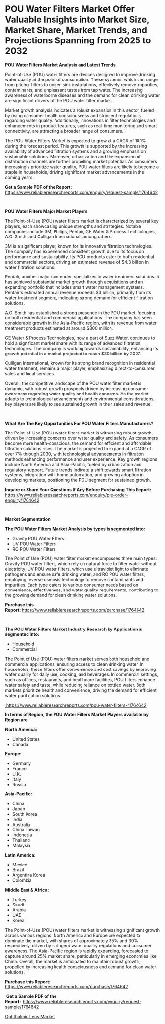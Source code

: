 <p><h1>POU Water Filters Market Offer Valuable Insights into Market Size, Market Share, Market Trends, and Projections Spanning from 2025 to 2032</h1></p><p><strong>POU Water Filters Market Analysis and Latest Trends</strong></p>
<p><p>Point-of-Use (POU) water filters are devices designed to improve drinking water quality at the point of consumption. These systems, which can range from pitcher filters to under-sink installations, effectively remove impurities, contaminants, and unpleasant tastes from tap water. The increasing awareness of waterborne diseases and the demand for clean drinking water are significant drivers of the POU water filter market.</p><p>Market growth analysis indicates a robust expansion in this sector, fueled by rising consumer health consciousness and stringent regulations regarding water quality. Additionally, innovations in filter technologies and enhancements in product features, such as real-time monitoring and smart connectivity, are attracting a broader range of consumers.</p><p>The POU Water Filters Market is expected to grow at a CAGR of 10.1% during the forecast period. This growth is supported by the increasing availability of advanced filtration systems and a growing emphasis on sustainable solutions. Moreover, urbanization and the expansion of distribution channels are further propelling market potential. As consumers increasingly prioritize water quality, POU water filters are likely to become a staple in households, driving significant market advancements in the coming years.</p></p>
<p><strong>Get a Sample PDF of the Report:&nbsp;</strong> <a href="https://www.reliableresearchreports.com/enquiry/request-sample/1764642?utm_campaign=2561&utm_medium=2&utm_source=Github&utm_content=ia&utm_term=02032025&utm_id=pou-water-filters">https://www.reliableresearchreports.com/enquiry/request-sample/1764642</a></p>
<p>&nbsp;</p>
<p><strong>POU Water Filters Major Market Players</strong></p>
<p><p>The Point-of-Use (POU) water filters market is characterized by several key players, each showcasing unique strengths and strategies. Notable companies include 3M, Philips, Pentair, GE Water & Process Technologies, A.O. Smith, and Culligan International, among others.</p><p>3M is a significant player, known for its innovative filtration technologies. The company has experienced consistent growth due to its focus on performance and sustainability. Its POU products cater to both residential and commercial sectors, driving an estimated revenue of $4.3 billion in water filtration solutions.</p><p>Pentair, another major contender, specializes in water treatment solutions. It has achieved substantial market growth through acquisitions and an expanding portfolio that includes smart water management systems. Pentair's estimated annual revenue exceeds $3 billion, primarily from its water treatment segment, indicating strong demand for efficient filtration solutions.</p><p>A.O. Smith has established a strong presence in the POU market, focusing on both residential and commercial applications. The company has seen considerable growth in the Asia-Pacific region, with its revenue from water treatment products estimated at around $800 million.</p><p>GE Water & Process Technologies, now a part of Suez Water, continues to hold a significant market share with its range of advanced filtration technologies. The company is working towards sustainability, enhancing its growth potential in a market projected to reach $30 billion by 2027.</p><p>Culligan International, known for its strong brand recognition in residential water treatment, remains a major player, emphasizing direct-to-consumer sales and local services. </p><p>Overall, the competitive landscape of the POU water filter market is dynamic, with robust growth prospects driven by increasing consumer awareness regarding water quality and health concerns. As the market adapts to technological advancements and environmental considerations, key players are likely to see sustained growth in their sales and revenue.</p></p>
<p>&nbsp;</p>
<p><strong>What Are The Key Opportunities For POU Water Filters Manufacturers?</strong></p>
<p><p>The Point-of-Use (POU) water filters market is witnessing robust growth, driven by increasing concerns over water quality and safety. As consumers become more health-conscious, the demand for efficient and affordable filtration solutions rises. The market is projected to expand at a CAGR of over 7% through 2030, with technological advancements in filtration methods enhancing performance and user experience. Key growth regions include North America and Asia-Pacific, fueled by urbanization and regulatory support. Future trends indicate a shift towards smart filtration systems, integration with home automation, and growing adoption in developing markets, positioning the POU segment for sustained growth.</p></p>
<p><strong>Inquire or Share Your Questions If Any Before Purchasing This Report:</strong> <a href="https://www.reliableresearchreports.com/enquiry/pre-order-enquiry/1764642?utm_campaign=2561&utm_medium=2&utm_source=Github&utm_content=ia&utm_term=02032025&utm_id=pou-water-filters">https://www.reliableresearchreports.com/enquiry/pre-order-enquiry/1764642</a></p>
<p>&nbsp;</p>
<p><strong>Market Segmentation</strong></p>
<p><strong>The POU Water Filters Market Analysis by types is segmented into:</strong></p>
<p><ul><li>Gravity POU Water Filters</li><li>UV POU Water Filters</li><li>RO POU Water Filters</li></ul></p>
<p><p>The Point of Use (POU) water filter market encompasses three main types: Gravity POU water filters, which rely on natural force to filter water without electricity; UV POU water filters, which use ultraviolet light to eliminate pathogens and ensure safe drinking water; and RO POU water filters, employing reverse osmosis technology to remove contaminants and impurities. Each type caters to various consumer needs based on convenience, effectiveness, and water quality requirements, contributing to the growing demand for clean drinking water solutions.</p></p>
<p><strong>Purchase this Report:&nbsp;</strong><a href="https://www.reliableresearchreports.com/purchase/1764642?utm_campaign=2561&utm_medium=2&utm_source=Github&utm_content=ia&utm_term=02032025&utm_id=pou-water-filters">https://www.reliableresearchreports.com/purchase/1764642</a></p>
<p>&nbsp;</p>
<p><strong>The POU Water Filters Market Industry Research by Application is segmented into:</strong></p>
<p><ul><li>Household</li><li>Commercial</li></ul></p>
<p><p>The Point of Use (POU) water filters market serves both household and commercial applications, ensuring access to clean drinking water. In households, these filters offer convenience and cost savings by improving water quality for daily use, cooking, and beverages. In commercial settings, such as offices, restaurants, and healthcare facilities, POU filters enhance water safety and taste, while reducing reliance on bottled water. Both markets prioritize health and convenience, driving the demand for efficient water purification solutions.</p></p>
<p><a href="https://www.reliableresearchreports.com/pou-water-filters-r1764642?utm_campaign=2561&utm_medium=2&utm_source=Github&utm_content=ia&utm_term=02032025&utm_id=pou-water-filters">&nbsp;https://www.reliableresearchreports.com/pou-water-filters-r1764642</a></p>
<p><strong>In terms of Region, the POU Water Filters Market Players available by Region are:</strong></p>
<p>
    <p> <strong> North America: </strong>
        <ul>
            <li>United States</li>
            <li>Canada</li>
        </ul>
        </p> 
    <p> <strong> Europe: </strong>
        <ul>
            <li>Germany</li>
            <li>France</li>
            <li>U.K.</li>
            <li>Italy</li>
            <li>Russia</li>
        </ul>
        </p> 
    <p> <strong> Asia-Pacific: </strong>
        <ul>
            <li>China</li>
            <li>Japan</li>
            <li>South Korea</li>
            <li>India</li>
            <li>Australia</li>
            <li>China Taiwan</li>
            <li>Indonesia</li>
            <li>Thailand</li>
            <li>Malaysia</li>
        </ul>
        </p> 
    <p> <strong> Latin America: </strong>
        <ul>
            <li>Mexico</li>
            <li>Brazil</li>
            <li>Argentina Korea</li>
            <li>Colombia</li>
        </ul>
        </p> 
    <p> <strong> Middle East & Africa: </strong>
        <ul>
            <li>Turkey</li>
            <li>Saudi</li>
            <li>Arabia</li>
            <li>UAE</li>
            <li>Korea</li>
        </ul>
    </p>
    </p>
<p><p>The Point-of-Use (POU) water filters market is witnessing significant growth across various regions. North America and Europe are expected to dominate the market, with shares of approximately 35% and 30% respectively, driven by stringent water quality regulations and consumer awareness. The Asia-Pacific region is rapidly expanding, forecasted to capture around 25% market share, particularly in emerging economies like China. Overall, the market is anticipated to maintain robust growth, propelled by increasing health consciousness and demand for clean water solutions.</p></p>
<p><strong>Purchase this Report: </strong><a href="https://www.reliableresearchreports.com/purchase/1764642?utm_campaign=2561&utm_medium=2&utm_source=Github&utm_content=ia&utm_term=02032025&utm_id=pou-water-filters">https://www.reliableresearchreports.com/purchase/1764642</a></p>
<p>&nbsp;<strong>Get a Sample PDF of the Report:&nbsp;&nbsp;</strong><a href="https://www.reliableresearchreports.com/enquiry/request-sample/1764642?utm_campaign=2561&utm_medium=2&utm_source=Github&utm_content=ia&utm_term=02032025&utm_id=pou-water-filters">https://www.reliableresearchreports.com/enquiry/request-sample/1764642</a></p>
<p><strong></strong></p>
<p><p><a href="https://github.com/waverlyam689/Market-Research-Report-List-1/blob/main/ophthalmic-lens-market.md?utm_campaign=2561&utm_medium=2&utm_source=Github&utm_content=ia&utm_term=02032025&utm_id=pou-water-filters">Ophthalmic Lens Market</a></p></p>